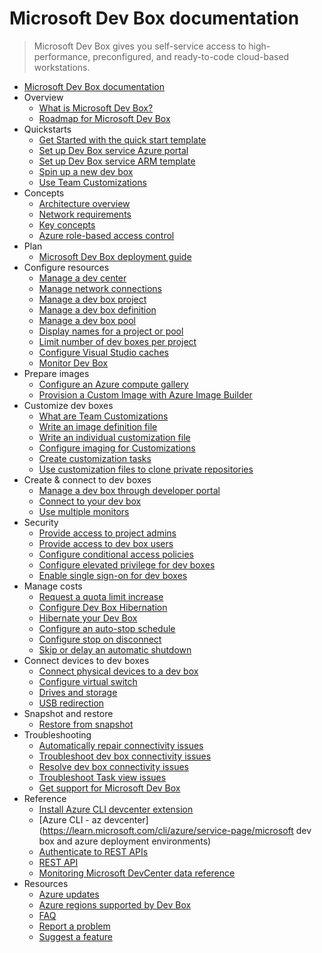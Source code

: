 # Microsoft Dev Box documentation
> Microsoft Dev Box gives you self-service access to high-performance, preconfigured, and ready-to-code cloud-based workstations.
  - [Microsoft Dev Box documentation](https://learn.microsoft.com/en-us/azure/dev-box/)
  - Overview
    - [What is Microsoft Dev Box?](https://learn.microsoft.com/en-us/azure/dev-box/overview-what-is-microsoft-dev-box)
    - [Roadmap for Microsoft Dev Box](https://learn.microsoft.com/en-us/azure/dev-box/dev-box-roadmap)
  - Quickstarts
    - [Get Started with the quick start template](https://learn.microsoft.com/en-us/azure/dev-box/quickstart-get-started-template)
    - [Set up Dev Box service Azure portal](https://learn.microsoft.com/en-us/azure/dev-box/quickstart-configure-dev-box-service)
    - [Set up Dev Box service ARM template](https://learn.microsoft.com/en-us/azure/dev-box/quickstart-configure-dev-box-arm-template)
    - [Spin up a new dev box](https://learn.microsoft.com/en-us/azure/dev-box/quickstart-create-dev-box)
    - [Use Team Customizations](https://learn.microsoft.com/en-us/azure/dev-box/quickstart-team-customizations)
  - Concepts
    - [Architecture overview](https://learn.microsoft.com/en-us/azure/dev-box/concept-dev-box-architecture)
    - [Network requirements](https://learn.microsoft.com/en-us/azure/dev-box/concept-dev-box-network-requirements)
    - [Key concepts](https://learn.microsoft.com/en-us/azure/dev-box/concept-dev-box-concepts)
    - [Azure role-based access control](https://learn.microsoft.com/en-us/azure/dev-box/concept-dev-box-role-based-access-control)
  - Plan
    - [Microsoft Dev Box deployment guide](https://learn.microsoft.com/en-us/azure/dev-box/concept-dev-box-deployment-guide)
  - Configure resources
    - [Manage a dev center](https://learn.microsoft.com/en-us/azure/dev-box/how-to-manage-dev-center)
    - [Manage network connections](https://learn.microsoft.com/en-us/azure/dev-box/how-to-configure-network-connections)
    - [Manage a dev box project](https://learn.microsoft.com/en-us/azure/dev-box/how-to-manage-dev-box-projects)
    - [Manage a dev box definition](https://learn.microsoft.com/en-us/azure/dev-box/how-to-manage-dev-box-definitions)
    - [Manage a dev box pool](https://learn.microsoft.com/en-us/azure/dev-box/how-to-manage-dev-box-pools)
    - [Display names for a project or pool](https://learn.microsoft.com/en-us/azure/dev-box/how-to-add-project-pool-display-name)
    - [Limit number of dev boxes per project](https://learn.microsoft.com/en-us/azure/dev-box/tutorial-dev-box-limits)
    - [Configure Visual Studio caches](https://learn.microsoft.com/en-us/azure/dev-box/how-to-generate-visual-studio-caches)
    - [Monitor Dev Box](https://learn.microsoft.com/en-us/azure/dev-box/monitor-dev-box)
  - Prepare images
    - [Configure an Azure compute gallery](https://learn.microsoft.com/en-us/azure/dev-box/how-to-configure-azure-compute-gallery)
    - [Provision a Custom Image with Azure Image Builder](https://learn.microsoft.com/en-us/azure/dev-box/how-to-customize-devbox-azure-image-builder)
  - Customize dev boxes
    - [What are Team Customizations](https://learn.microsoft.com/en-us/azure/dev-box/concept-what-are-team-customizations)
    - [Write an image definition file](https://learn.microsoft.com/en-us/azure/dev-box/how-to-write-image-definition-file)
    - [Write an individual customization file](https://learn.microsoft.com/en-us/azure/dev-box/how-to-write-individual-customization-file)
    - [Configure imaging for Customizations](https://learn.microsoft.com/en-us/azure/dev-box/how-to-configure-customization-imaging)
    - [Create customization tasks](https://learn.microsoft.com/en-us/azure/dev-box/how-to-create-customization-tasks-catalog)
    - [Use customization files to clone private repositories](https://learn.microsoft.com/en-us/azure/dev-box/how-to-use-secrets-customization-files)
  - Create & connect to dev boxes
    - [Manage a dev box through developer portal](https://learn.microsoft.com/en-us/azure/dev-box/how-to-create-dev-boxes-developer-portal)
    - [Connect to your dev box](https://learn.microsoft.com/en-us/azure/dev-box/how-to-create-dev-boxes-developer-portal)
    - [Use multiple monitors](https://learn.microsoft.com/en-us/azure/dev-box/how-to-create-dev-boxes-developer-portal)
  - Security
    - [Provide access to project admins](https://learn.microsoft.com/en-us/azure/dev-box/how-to-project-admin)
    - [Provide access to dev box users](https://learn.microsoft.com/en-us/azure/dev-box/how-to-dev-box-user)
    - [Configure conditional access policies](https://learn.microsoft.com/en-us/azure/dev-box/how-to-configure-intune-conditional-access-policies)
    - [Configure elevated privilege for dev boxes](https://learn.microsoft.com/en-us/azure/dev-box/how-to-elevate-privilege-dev-box)
    - [Enable single sign-on for dev boxes](https://learn.microsoft.com/en-us/azure/dev-box/how-to-enable-single-sign-on)
  - Manage costs
    - [Request a quota limit increase](https://learn.microsoft.com/en-us/azure/dev-box/how-to-request-quota-increase)
    - [Configure Dev Box Hibernation](https://learn.microsoft.com/en-us/azure/dev-box/how-to-configure-dev-box-hibernation)
    - [Hibernate your Dev Box](https://learn.microsoft.com/en-us/azure/dev-box/how-to-hibernate-your-dev-box)
    - [Configure an auto-stop schedule](https://learn.microsoft.com/en-us/azure/dev-box/how-to-configure-stop-schedule)
    - [Configure stop on disconnect](https://learn.microsoft.com/en-us/azure/dev-box/how-to-configure-stop-on-disconnect)
    - [Skip or delay an automatic shutdown](https://learn.microsoft.com/en-us/azure/dev-box/how-to-skip-delay-stop)
  - Connect devices to dev boxes
    - [Connect physical devices to a dev box](https://learn.microsoft.com/en-us/azure/dev-box/how-to-connect-devices-to-dev-box)
    - [Configure virtual switch](https://learn.microsoft.com/en-us/azure/dev-box/how-to-connect-dev-box-virtual-switch)
    - [Drives and storage](https://learn.microsoft.com/azure/virtual-desktop/redirection-configure-drives-storage?tabs=group-policy&pivots=dev-box)
    - [USB redirection](https://learn.microsoft.com/azure/virtual-desktop/redirection-configure-usb?tabs=intune&pivots=dev-box)
  - Snapshot and restore
    - [Restore from snapshot](https://learn.microsoft.com/en-us/azure/dev-box/how-to-restore-from-snapshot)
  - Troubleshooting
    - [Automatically repair connectivity issues](https://learn.microsoft.com/en-us/azure/dev-box/how-to-troubleshoot-repair-dev-box)
    - [Troubleshoot dev box connectivity issues](https://learn.microsoft.com/en-us/azure/dev-box/how-to-troubleshoot-remote-desktop-connectivity)
    - [Resolve dev box connectivity issues](https://learn.microsoft.com/en-us/azure/dev-box/how-to-resolve-dev-box-connectivity-issues)
    - [Troubleshoot Task view issues](https://learn.microsoft.com/en-us/azure/dev-box/how-to-troubleshoot-dev-box-task-view)
    - [Get support for Microsoft Dev Box](https://learn.microsoft.com/en-us/azure/dev-box/how-to-get-help)
  - Reference
    - [Install Azure CLI devcenter extension](https://learn.microsoft.com/en-us/azure/dev-box/how-to-install-dev-box-cli)
    - [Azure CLI - az devcenter](https://learn.microsoft.com/cli/azure/service-page/microsoft dev box and azure deployment environments)
    - [Authenticate to REST APIs](https://learn.microsoft.com/en-us/azure/dev-box/how-to-authenticate)
    - [REST API](https://learn.microsoft.com/rest/api/devcenter/)
    - [Monitoring Microsoft DevCenter data reference](https://learn.microsoft.com/en-us/azure/dev-box/monitor-dev-box-reference)
  - Resources
    - [Azure updates](https://azure.microsoft.com/updates/?filters=%5B"Microsoft+Dev+Box"%5D)
    - [Azure regions supported by Dev Box](https://azure.microsoft.com/explore/global-infrastructure/products-by-region/?products=dev-box)
    - [FAQ](https://learn.microsoft.com/en-us/azure/dev-box/dev-box-faq.yml)
    - [Report a problem](https://aka.ms/devbox/report)
    - [Suggest a feature](https://aka.ms/devbox/suggest)
